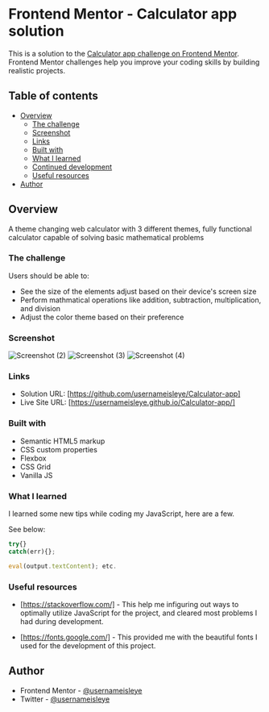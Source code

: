 # Frontend Mentor - Calculator app solution

This is a solution to the [Calculator app challenge on Frontend Mentor](https://www.frontendmentor.io/challenges/calculator-app-9lteq5N29). Frontend Mentor challenges help you improve your coding skills by building realistic projects. 

## Table of contents

- [Overview](#overview)
  - [The challenge](#the-challenge)
  - [Screenshot](#screenshot)
  - [Links](#links)
  - [Built with](#built-with)
  - [What I learned](#what-i-learned)
  - [Continued development](#continued-development)
  - [Useful resources](#useful-resources)
- [Author](#author)


## Overview
A theme changing web calculator with 3 different themes, fully functional calculator capable of solving basic mathematical problems 

### The challenge

Users should be able to:

- See the size of the elements adjust based on their device's screen size
- Perform mathmatical operations like addition, subtraction, multiplication, and division
- Adjust the color theme based on their preference

### Screenshot
![Screenshot (2)](https://user-images.githubusercontent.com/114527354/217523671-24c74436-332c-461e-9f6b-83a6bf8b0a2e.png)
![Screenshot (3)](https://user-images.githubusercontent.com/114527354/217523703-e3a147d1-d7ab-4684-bf49-6a4e8c44b74c.png)
![Screenshot (4)](https://user-images.githubusercontent.com/114527354/217523723-1d6f107a-36c6-4a16-95de-ccb017a248c8.png)


### Links

- Solution URL: [https://github.com/usernameisleye/Calculator-app]
- Live Site URL: [https://usernameisleye.github.io/Calculator-app/]

### Built with

- Semantic HTML5 markup
- CSS custom properties
- Flexbox
- CSS Grid
- Vanilla JS

### What I learned

I learned some new tips while coding my JavaScript, here are a few.

See below:
```js
try{}
catch(err){};

eval(output.textContent); etc.
```

### Useful resources

- [https://stackoverflow.com/] - This help me infiguring out ways to optimally utilize JavaScript for the project, and cleared most problems I had during development.

- [https://fonts.google.com/] - This provided me with the beautiful fonts I used for the development of this project.

## Author
- Frontend Mentor - [@usernameisleye](https://www.frontendmentor.io/profile/usernameisleye)
- Twitter - [@usernameisleye](https://twitter.com/usernameisleye)
